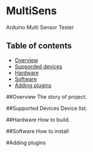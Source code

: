 # MultiSens

Arduino Multi Sensor Tester

## Table of contents
* [Overview](#overview)
* [Supporded devices](#supported-devises)
* [Hardware](#hardware)
* [Software](#software)
* [Adding plugins](#adding-plugins)


##Overview
The story of project.


##Supported Devices
Device list.


##Hardware
How to build.


##Software
How to install


#Adding plugins